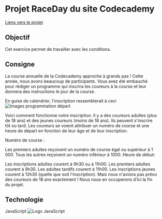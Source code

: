 # Projet RaceDay du site Codecademy
[Liens vers le projet](https://www.codecademy.com/journeys/full-stack-engineer/paths/fscj-22-building-interactive-websites/tracks/fscj-22-javascript-syntax-part-i/modules/wdcp-22-learn-javascript-syntax-conditionals-0e12e9e0-b36f-476e-b10c-afbc7cd6dbfe/projects/race-day)

## Objectif
Cet exercice permet de travailler avec les conditions.

## Consigne
La course annuelle de la Codecademy approche à grands pas ! Cette année, nous avons beaucoup de participants. Vous avez été embauché pour rédiger un programme qui inscrira les coureurs à la course et leur donnera des instructions le jour de la course.

En guise de calendrier, l'inscription ressemblerait à ceci ![Images programmation départ](/RaceDay%20-%20Codecademy/ressource/raceday-timeline.svg)

Voici comment fonctionne notre inscription. Il y a des coureurs adultes (plus de 18 ans) et des jeunes coureurs (moins de 18 ans). Ils peuvent s'inscrire tôt ou tard. Les coureurs se voient attribuer un numéro de course et une heure de départ en fonction de leur âge et de leur inscription.

Numéro de course :

Les premiers adultes reçoivent un numéro de course égal ou supérieur à 1 000.
Tous les autres reçoivent un numéro inférieur à 1000.
Heure de début:

Les inscriptions adultes courent à 9h30 ou à 11h00.
Les premiers adultes courent à 9h30.
Les adultes tardifs courent à 11h00.
Les inscriptions jeunes courent à 12h30 (quelle que soit l'inscription).
Mais nous n'avions pas prévu des coureurs de 18 ans exactement ! Nous nous en occuperons d’ici la fin du projet.

## Technologie
JavaScript ![Logo JavaScript](/ressource/javaScriptLogo.png)